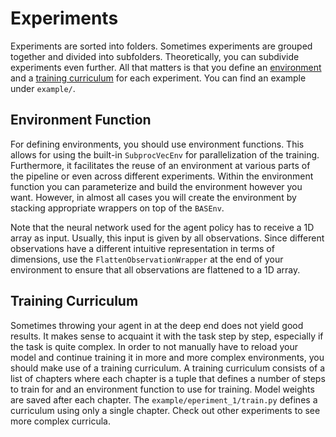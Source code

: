 # Experiments
Experiments are sorted into folders. Sometimes experiments are grouped together and divided into subfolders. Theoretically, you can subdivide experiments even further. All that matters is that you define an [environment](#environment-function) and a [training curriculum](#training-curriculum) for each experiment. You can find an example under `example/`.

## Environment Function
For defining environments, you should use environment functions. This allows for using the built-in `SubprocVecEnv` for parallelization of the training. Furthermore, it facilitates the reuse of an environment at various parts of the pipeline or even across different experiments. Within the environment function you can parameterize and build the environment however you want. However, in almost all cases you will create the environment by stacking appropriate wrappers on top of the `BASEnv`.

Note that the neural network used for the agent policy has to receive a 1D array as input. Usually, this input is given by all observations. Since different observations have a different intuitive representation in terms of dimensions, use the `FlattenObservationWrapper` at the end of your environment to ensure that all observations are flattened to a 1D array.

## Training Curriculum
Sometimes throwing your agent in at the deep end does not yield good results. It makes sense to acquaint it with the task step by step, especially if the task is quite complex. In order to not manually have to reload your model and continue training it in more and more complex environments, you should make use of a training curriculum. A training curriculum consists of a list of chapters where each chapter is a tuple that defines a number of steps to train for and an environment function to use for training. Model weights are saved after each chapter. The `example/eperiment_1/train.py` defines a curriculum using only a single chapter. Check out other experiments to see more complex curricula.   